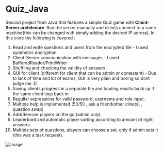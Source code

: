# Quiz_Java

Second project from Java that features a simple Quiz game with **Client-Server architecure**. Run the server manually and clients connect to a same machine(this can be changed with simply adding the desired IP adress). In this code the following is covered : 
  1. Read and write questions and users from the encrypted file - I used symmetric encryption
  2. Client-Server communication with messages - I used BufferedReader/PrintWriter
  3. Shuffling and checking the validity of answers
  4. GUI for client (different for client that can be admin or contestant) - Due to lack of time and lot of exams, GUI is very plain and boring so dont judge me :D 
  5. Saving clients progress in a separate file and loading results back up if the same client logs back in
  6. Regullar expressions for valid password, username and role input.
  7. Multiple help is implemented (50/50 , ask a friend(other clinets) , question swap)
  8. Add/Remove players on the go (admin only)
  9. Leaderbord and automatic player sorting according to amount of right answers.
  10. Multiple sets of questions, players can choose a set, only if admin sets it (this was a task request).



![image](https://github.com/petarstamenkovic/Quiz_Java/assets/113508828/4453c6df-79b7-4c2b-9a67-0f0084f46c8b)
